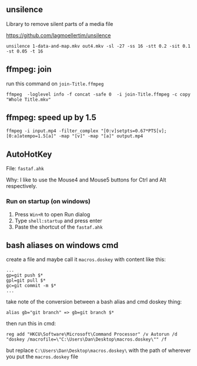 ## unsilence
Library to remove silent parts of a media file

https://github.com/lagmoellertim/unsilence

```
unsilence 1-data-and-map.mkv out4.mkv -sl -27 -ss 16 -stt 0.2 -sit 0.1 -st 0.05 -t 16
```

## ffmpeg: join
run this command on `join-Title.ffmpeg`

```
ffmpeg  -loglevel info -f concat -safe 0  -i join-Title.ffmpeg -c copy   "Whole Title.mkv"
```

## ffmpeg: speed up by 1.5
```
ffmpeg -i input.mp4 -filter_complex "[0:v]setpts=0.67*PTS[v];[0:a]atempo=1.5[a]" -map "[v]" -map "[a]" output.mp4
```

## AutoHotKey
File: `fastaf.ahk`

Why: I like to use the Mouse4 and Mouse5 buttons for Ctrl and Alt respectively.

### Run on startup (on windows)
1. Press `Win+R` to open Run dialog
2. Type `shell:startup` and press enter
3. Paste the shortcut of the `fastaf.ahk`

## bash aliases on windows cmd

create a file and maybe call it `macros.doskey` with content like this: 

```
...
gp=git push $*
gpl=git pull $*
gc=git commit -m $*
...
```
take note of the conversion between a bash alias and cmd doskey thing:
```
alias gb="git branch" => gb=git branch $*
```

then run this in cmd:

```
reg add "HKCU\Software\Microsoft\Command Processor" /v Autorun /d "doskey /macrofile=\"C:\Users\Dan\Desktop\macros.doskey\"" /f
```

but replace `C:\Users\Dan\Desktop\macros.doskey\` with the path of wherever you put the `macros.doskey` file
